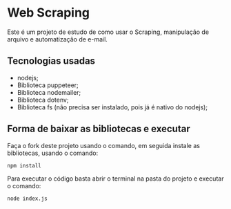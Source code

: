 # Web Scraping

Este é um projeto de estudo de como usar o Scraping, manipulação de arquivo e automatização de e-mail.

## Tecnologias usadas

* nodejs;
* Biblioteca puppeteer;
* Biblioteca nodemailer;
* Biblioteca dotenv;
* Biblioteca fs (não precisa ser instalado, pois já é nativo do nodejs);

## Forma de baixar as bibliotecas e executar

Faça o fork deste projeto usando o comando, em seguida instale as bibliotecas, usando o comando:

```
npm install
```

Para executar o código basta abrir o terminal na pasta do projeto e executar o comando:

```
node index.js
```
